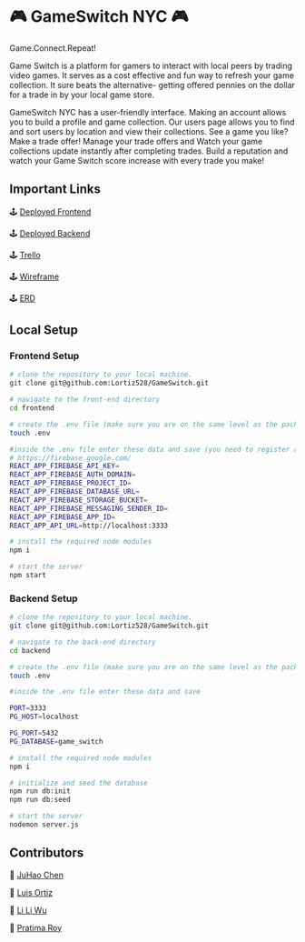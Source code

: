 # 🎮 GameSwitch NYC 🎮

Game.Connect.Repeat!


Game Switch is a platform for gamers to interact with local peers by trading video games. It serves as a cost effective and fun way to refresh your game collection. It sure beats the alternative- getting offered pennies on the dollar for a trade in by your local game store.

GameSwitch NYC has a user-friendly interface.  Making an account allows you to build a profile and game collection. Our users page allows you to find and sort users by location and view their collections. See a game you like? Make a trade offer! Manage your trade offers and Watch your game collections update instantly after completing trades. Build a reputation and watch your Game Switch score increase with every trade you make!



<!-- ## Create An Account And Sign In
[https://user-images.githubusercontent.com/96275694/211174829-aac51433-c1df-420d-b456-07b870989aec.mp4](https://user-images.githubusercontent.com/96275694/211174829-aac51433-c1df-420d-b456-07b870989aec.mp4) -->

<!--  ## Add,Update,Delete Your Game Collection
[https://user-images.githubusercontent.com/96275694/211174682-88ff6d0b-ea2c-4d6c-9f42-9e3a87cc9aca.mp4](https://user-images.githubusercontent.com/96275694/211174682-88ff6d0b-ea2c-4d6c-9f42-9e3a87cc9aca.mp4)  -->


<!--  ## Check Users From Different Borough
[https://user-images.githubusercontent.com/96275694/211174913-5123ab32-a23e-4dc4-a91c-2c1a01438f9b.mp4
](https://user-images.githubusercontent.com/96275694/211174913-5123ab32-a23e-4dc4-a91c-2c1a01438f9b.mp4
) -->

<!-- ## Trade With Users
[https://user-images.githubusercontent.com/96275694/211175017-6416da27-de3b-4e3f-994d-2be026795e37.mp4](https://user-images.githubusercontent.com/96275694/211175017-6416da27-de3b-4e3f-994d-2be026795e37.mp4) -->


## Important Links

🕹️ [Deployed Frontend](https://game-switch-nyc.netlify.app/)

🕹️ [Deployed Backend](https://game-switch-ny.netlify.app)

🕹️ [Trello](https://trello.com/b/Zu5DpOyo/capstone-group-1-video-game-exchange)

🕹️ [Wireframe](https://wireframe.cc/8CnMSP)

🕹️ [ERD](https://miro.com/welcomeonboard/elN5aFYxVzhYdVI5VEpPTVVvWjNJMUVkM0N6MGpMaWd3NkJVWGNQMUNBT2NGTVIxcUllYzRaRGJIcUUxT3FPbHwzNDU4NzY0NTE2MDUzODU0MDU1fDI=?share_link_id=45931369474)

## Local Setup

### Frontend Setup

```bash
# clone the repository to your local machine.
git clone git@github.com:Lortiz528/GameSwitch.git

# navigate to the front-end directory
cd frontend

# create the .env file (make sure you are on the same level as the package.json of the frontend-end directory)
touch .env

#inside the .env file enter these data and save (you need to register a firebase account)
# https://firebase.google.com/
REACT_APP_FIREBASE_API_KEY=
REACT_APP_FIREBASE_AUTH_DOMAIN=
REACT_APP_FIREBASE_PROJECT_ID=
REACT_APP_FIREBASE_DATABASE_URL=
REACT_APP_FIREBASE_STORAGE_BUCKET=
REACT_APP_FIREBASE_MESSAGING_SENDER_ID=
REACT_APP_FIREBASE_APP_ID=
REACT_APP_API_URL=http://localhost:3333

# install the required node modules
npm i

# start the server
npm start
```

### Backend Setup

```bash
# clone the repository to your local machine.
git clone git@github.com:Lortiz528/GameSwitch.git

# navigate to the back-end directory
cd backend

# create the .env file (make sure you are on the same level as the package.json of the back-end directory)
touch .env

#inside the .env file enter these data and save

PORT=3333
PG_HOST=localhost

PG_PORT=5432
PG_DATABASE=game_switch

# install the required node modules
npm i

# initialize and seed the database
npm run db:init
npm run db:seed

# start the server
nodemon server.js
```

## Contributors

🎰 [JuHao Chen](https://github.com/JuHaoChen1997)

🎰 [Luis Ortiz](https://github.com/Lortiz528)

🎰 [Li Li Wu](https://github.com/liliwu8)

🎰 [Pratima Roy](https://github.com/PratimaRoy)
